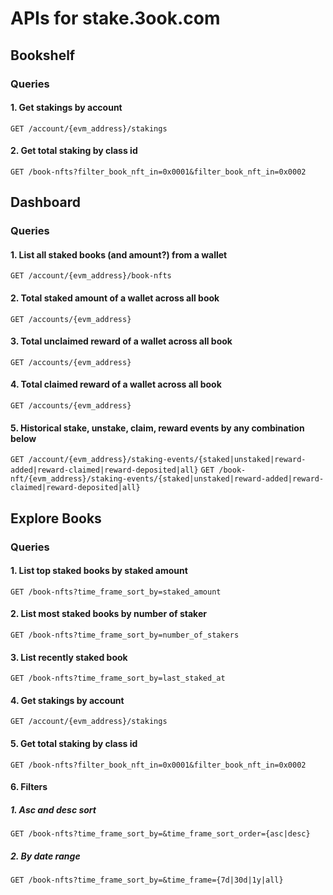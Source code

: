 # APIs for stake.3ook.com

## Bookshelf

### Queries

#### 1. Get stakings by account

`GET /account/{evm_address}/stakings`

#### 2. Get total staking by class id

`GET /book-nfts?filter_book_nft_in=0x0001&filter_book_nft_in=0x0002`

## Dashboard

### Queries

#### 1. List all staked books (and amount?) from a wallet

`GET /account/{evm_address}/book-nfts`

#### 2. Total staked amount of a wallet across all book

`GET /accounts/{evm_address}`

#### 3. Total unclaimed reward of a wallet across all book

`GET /accounts/{evm_address}`

#### 4. Total claimed reward of a wallet across all book

`GET /accounts/{evm_address}`

#### 5. Historical stake, unstake, claim, reward events by any combination below

`GET /account/{evm_address}/staking-events/{staked|unstaked|reward-added|reward-claimed|reward-deposited|all}`
`GET /book-nft/{evm_address}/staking-events/{staked|unstaked|reward-added|reward-claimed|reward-deposited|all}`

## Explore Books

### Queries

#### 1. List top staked books by staked amount

`GET /book-nfts?time_frame_sort_by=staked_amount`

#### 2. List most staked books by number of staker

`GET /book-nfts?time_frame_sort_by=number_of_stakers`

#### 3. List recently staked book

`GET /book-nfts?time_frame_sort_by=last_staked_at`

#### 4. Get stakings by account

`GET /account/{evm_address}/stakings`

#### 5. Get total staking by class id

`GET /book-nfts?filter_book_nft_in=0x0001&filter_book_nft_in=0x0002`

#### 6. Filters

##### 1. Asc and desc sort

`GET /book-nfts?time_frame_sort_by=&time_frame_sort_order={asc|desc}`

##### 2. By date range

`GET /book-nfts?time_frame_sort_by=&time_frame={7d|30d|1y|all}`
